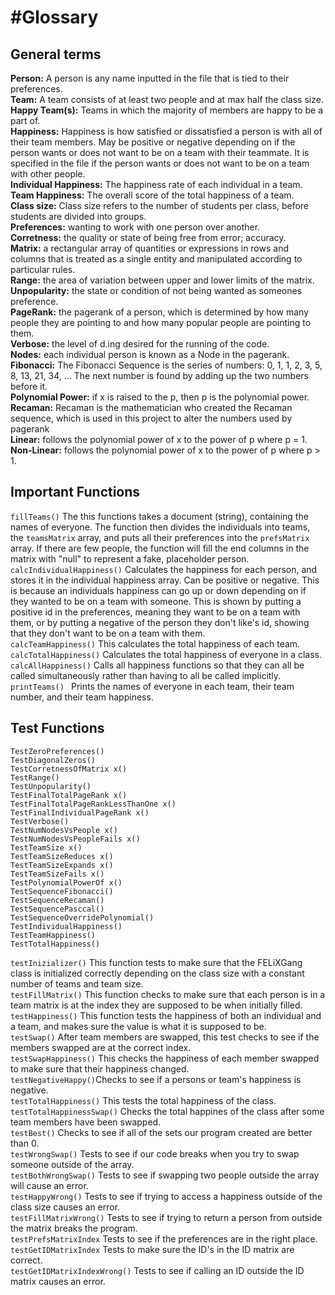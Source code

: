#Glossary
==========

General terms
-------------
**Person:** A person is any name inputted in the file that is tied to their preferences. <br />
**Team:** A team consists of at least two people and at max half the class size. <br />
**Happy Team(s):** Teams in which the majority of members are happy to be a part of. <br />
**Happiness:** Happiness is how satisfied or dissatisfied a person is with all of their team members. May be positive or negative depending on if the person wants or does not want to be on a team with their teammate. It is specified in the file if the person wants or does not want to be on a team with other people. <br />
**Individual Happiness:** The happiness rate of each individual in a team. <br />
**Team Happiness:** The overall score of the total happiness of a team. <br />
**Class size:** Class size refers to the number of students per class, before students are divided into groups. </br>
**Preferences:** wanting to work with one person over another. </br>
**Corretness:** the quality or state of being free from error; accuracy. </br>
**Matrix:** a rectangular array of quantities or expressions in rows and columns that is treated as a single entity and manipulated according to particular rules. </br>
**Range:** the area of variation between upper and lower limits of the matrix. </br>
**Unpopularity:** the state or condition of not being wanted as someones preference. </br>
**PageRank:** the pagerank of a person, which is determined by how many people they are pointing to and how many popular people are pointing to them. </br>
**Verbose:** the level of d.ing desired for the running of the code. </br>
**Nodes:** each individual person is known as a Node in the pagerank. </br>
**Fibonacci:** The Fibonacci Sequence is the series of numbers: 0, 1, 1, 2, 3, 5, 8, 13, 21, 34, ... The next number is found by adding up the two numbers before it. <br/>
**Polynomial Power:** if x is raised to the p, then p is the polynomial power. </br>
**Recaman:** Recaman is the mathematician who created the Recaman sequence, which is used in this project to alter the numbers used by pagerank</br>
**Linear:** follows the polynomial power of x to the power of p where p = 1. </br>
**Non-Linear:** follows the polynomial power of x to the power of p where p > 1. </br>

Important Functions
--------------------
```fillTeams()``` The this functions takes a document (string), containing the names of everyone. The function then divides the individuals into teams, the ```teamsMatrix``` array, and puts all their preferences into the ```prefsMatrix``` array. If there are few people, the function will fill the end columns in the matrix with "null" to represent a fake, placeholder person. </br >
```calcIndividualHappiness()``` Calculates the happiness for each person, and stores it in the individual happiness array. Can be positive or negative. This is because an individuals happiness can go up or down depending on if they wanted to be on a team with someone. This is shown by putting a positive id in the preferences, meaning they want to be on a team with them, or by putting a negative of the person they don't like's id, showing that they don't want to be on a team with them. </br >
```calcTeamHappiness()``` This calculates the total happiness of each team. </br >
```calcTotalHappiness()``` Calculates the total happiness of everyone in a class. </br >
```calcAllHappiness()``` Calls all happiness functions so that they can all be called simultaneously rather than having to all be called implicitly. </br >
```printTeams() ``` Prints the names of everyone in each team, their team number, and their team happiness. </br >

Test Functions
---------
```TestZeroPreferences() ``` </br >
```TestDiagonalZeros()``` </br >
```TestCorretnessOfMatrix x()``` </br >
```TestRange()``` </br >
```TestUnpopularity()``` </br >
```TestFinalTotalPageRank x()``` </br >
```TestFinalTotalPageRankLessThanOne x()``` </br >
```TestFinalIndividualPageRank x()``` </br >
```TestVerbose()``` </br >
```TestNumNodesVsPeople x()``` </br >
```TestNumNodesVsPeopleFails x()``` </br >
```TestTeamSize x()``` </br >
```TestTeamSizeReduces x()``` </br >
```TestTeamSizeExpands x()``` </br >
```TestTeamSizeFails x()``` </br >
```TestPolynomialPowerOf x()``` </br >
```TestSequenceFibonacci()``` </br >
```TestSequenceRecaman()``` </br >
```TestSequencePasccal()``` </br >
```TestSequenceOverridePolynomial()``` </br >
```TestIndividualHappiness()``` </br >
```TestTeamHappiness()``` </br >
```TestTotalHappiness()``` </br >

```testInizializer()``` This function tests to make sure that the FELiXGang class is initialized correctly depending on the class size with a constant number of teams and team size. </br >
```testFillMatrix()```  This function checks to make sure that each person is in a team matrix is at the index they are supposed to be when initially filled. </br >
```testHappiness()``` This function tests the happiness of both an individual and a team, and makes sure the value is what it is supposed to be. </br >
```testSwap()```  After team members are swapped, this test checks to see if the members swapped are at the correct index. </br >
```testSwapHappiness()``` This checks the happiness of each member swapped to make sure that their happiness changed. </br >
```testNegativeHappy()```Checks to see if a persons or team's happiness is negative.  </br >
```testTotalHappiness()``` This tests the total happiness of the class. </br >
```testTotalHappinessSwap()``` Checks the total happines of the class after some team members have been swapped. </br >
```testBest()``` Checks to see if all of the sets our program created are better than 0. </br >
```testWrongSwap()``` Tests to see if our code breaks when you try to swap someone outside of the array. </br >
```testBothWrongSwap()``` Tests to see if swapping two people outside the array will cause an error. </br >
```testHappyWrong()``` Tests to see if trying to access a happiness outside of the class size causes an error. </br >
```testFillMatrixWrong()``` Tests to see if trying to return a person from outside the matrix breaks the program. </br >
```testPrefsMatrixIndex``` Tests to see if the preferences are in the right place. </br >
```testGetIDMatrixIndex``` Tests to make sure the ID's in the ID matrix are correct. </br >
```testGetIDMatrixIndexWrong()``` Tests to see if calling an ID outside the ID matrix causes an error. </br >